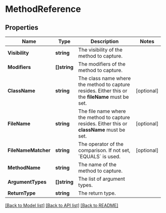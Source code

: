 # MethodReference

## Properties

Name | Type | Description | Notes
------------ | ------------- | ------------- | -------------
**Visibility** | **string** | The visibility of the method to capture. | 
**Modifiers** | **[]string** | The modifiers of the method to capture. | 
**ClassName** | **string** | The class name where the method to capture resides.    Either this or the **fileName** must be set. | [optional] 
**FileName** | **string** | The file name where the method to capture resides.    Either this or **className** must be set. | [optional] 
**FileNameMatcher** | **string** | The operator of the comparison.    If not set, &#x60;EQUALS&#x60; is used. | [optional] 
**MethodName** | **string** | The name of the method to capture. | 
**ArgumentTypes** | **[]string** | The list of argument types. | 
**ReturnType** | **string** | The return type. | 

[[Back to Model list]](../README.md#documentation-for-models) [[Back to API list]](../README.md#documentation-for-api-endpoints) [[Back to README]](../README.md)


